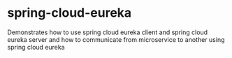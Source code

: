 # spring-cloud-eureka
Demonstrates how to use spring cloud eureka client and spring cloud eureka server and how to communicate from microservice to another using spring cloud eureka
